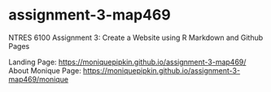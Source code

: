 # assignment-3-map469
NTRES 6100 Assignment 3: Create a Website using R Markdown and Github Pages

Landing Page: <https://moniquepipkin.github.io/assignment-3-map469/>
About Monique Page: <https://moniquepipkin.github.io/assignment-3-map469/monique>